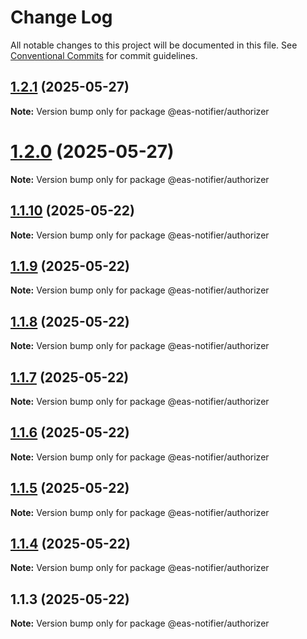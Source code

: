 # Change Log

All notable changes to this project will be documented in this file.
See [Conventional Commits](https://conventionalcommits.org) for commit guidelines.

<a name="1.2.1"></a>

## [1.2.1](https://github.com/luke-h1/eas-slack-notifier/compare/v1.2.0...v1.2.1) (2025-05-27)

**Note:** Version bump only for package @eas-notifier/authorizer

<a name="1.2.0"></a>

# [1.2.0](https://github.com/luke-h1/eas-slack-notifier/compare/v1.1.10...v1.2.0) (2025-05-27)

**Note:** Version bump only for package @eas-notifier/authorizer

<a name="1.1.10"></a>

## [1.1.10](https://github.com/luke-h1/eas-slack-notifier/compare/v1.1.9...v1.1.10) (2025-05-22)

**Note:** Version bump only for package @eas-notifier/authorizer

<a name="1.1.9"></a>

## [1.1.9](https://github.com/luke-h1/eas-slack-notifier/compare/v1.1.8...v1.1.9) (2025-05-22)

**Note:** Version bump only for package @eas-notifier/authorizer

<a name="1.1.8"></a>

## [1.1.8](https://github.com/luke-h1/eas-slack-notifier/compare/v1.1.7...v1.1.8) (2025-05-22)

**Note:** Version bump only for package @eas-notifier/authorizer

<a name="1.1.7"></a>

## [1.1.7](https://github.com/luke-h1/eas-slack-notifier/compare/v1.1.6...v1.1.7) (2025-05-22)

**Note:** Version bump only for package @eas-notifier/authorizer

<a name="1.1.6"></a>

## [1.1.6](https://github.com/luke-h1/eas-slack-notifier/compare/v1.1.5...v1.1.6) (2025-05-22)

**Note:** Version bump only for package @eas-notifier/authorizer

<a name="1.1.5"></a>

## [1.1.5](https://github.com/luke-h1/eas-slack-notifier/compare/v1.1.4...v1.1.5) (2025-05-22)

**Note:** Version bump only for package @eas-notifier/authorizer

<a name="1.1.4"></a>

## [1.1.4](https://github.com/luke-h1/eas-slack-notifier/compare/v1.1.3...v1.1.4) (2025-05-22)

**Note:** Version bump only for package @eas-notifier/authorizer

<a name="1.1.3"></a>

## 1.1.3 (2025-05-22)

**Note:** Version bump only for package @eas-notifier/authorizer

